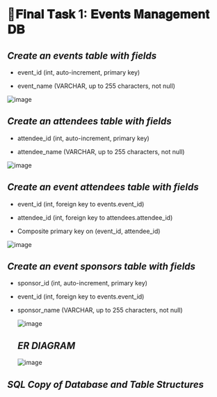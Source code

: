 # 📑𝐅𝐢𝐧𝐚𝐥 𝐓𝐚𝐬𝐤 1: 𝐄𝐯𝐞𝐧𝐭𝐬 𝐌𝐚𝐧𝐚𝐠𝐞𝐦𝐞𝐧𝐭 𝐃𝐁

## ***Create an events table with fields***

- event_id (int, auto-increment, primary key)

- event_name (VARCHAR, up to 255 characters, not null)


![image](https://github.com/user-attachments/assets/e336df5d-2410-4aaa-8d69-7e6aaa8d690d)

## ***Create an attendees table with fields***

- attendee_id (int, auto-increment, primary key)

- attendee_name (VARCHAR, up to 255 characters, not null)


![image](https://github.com/user-attachments/assets/ba7b67ba-c6db-46b7-897c-60b92a29c8f8)



## ***Create an event attendees table with fields***

- event_id (int, foreign key to events.event_id)

- attendee_id (int, foreign key to attendees.attendee_id)

- Composite primary key on (event_id, attendee_id)
  

![image](https://github.com/user-attachments/assets/2fad3ad2-08a4-4f64-a58c-21617ec5ddc2)


## ***Create an event sponsors table with fields***

- sponsor_id (int, auto-increment, primary key)

- event_id (int, foreign key to events.event_id)

- sponsor_name (VARCHAR, up to 255 characters, not null)


  ![image](https://github.com/user-attachments/assets/00eadb0f-0b6d-4725-96e5-0a7d979da3bc)

  ## ***ER DIAGRAM***

  ![image](https://github.com/user-attachments/assets/506c00e1-8469-420e-a7c4-b222ed70950c)


## ***SQL Copy of Database and Table Structures***




